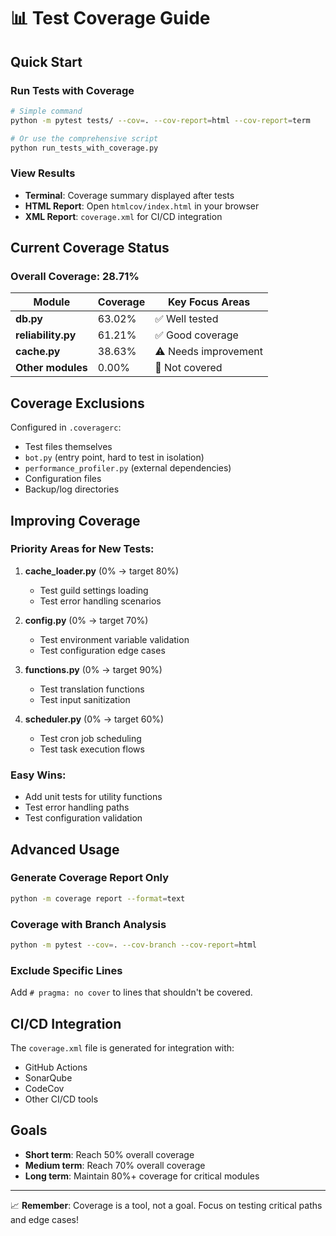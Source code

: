 # 📊 Test Coverage Guide

## Quick Start

### Run Tests with Coverage
```bash
# Simple command
python -m pytest tests/ --cov=. --cov-report=html --cov-report=term

# Or use the comprehensive script
python run_tests_with_coverage.py
```

### View Results
- **Terminal**: Coverage summary displayed after tests
- **HTML Report**: Open `htmlcov/index.html` in your browser
- **XML Report**: `coverage.xml` for CI/CD integration

## Current Coverage Status

### Overall Coverage: **28.71%**

| Module | Coverage | Key Focus Areas |
|--------|----------|----------------|
| **db.py** | 63.02% | ✅ Well tested |
| **reliability.py** | 61.21% | ✅ Good coverage |
| **cache.py** | 38.63% | ⚠️ Needs improvement |
| **Other modules** | 0.00% | 🔴 Not covered |

## Coverage Exclusions

Configured in `.coveragerc`:
- Test files themselves
- `bot.py` (entry point, hard to test in isolation)
- `performance_profiler.py` (external dependencies)
- Configuration files
- Backup/log directories

## Improving Coverage

### Priority Areas for New Tests:

1. **cache_loader.py** (0% → target 80%)
   - Test guild settings loading
   - Test error handling scenarios

2. **config.py** (0% → target 70%)
   - Test environment variable validation
   - Test configuration edge cases

3. **functions.py** (0% → target 90%)
   - Test translation functions
   - Test input sanitization

4. **scheduler.py** (0% → target 60%)
   - Test cron job scheduling
   - Test task execution flows

### Easy Wins:
- Add unit tests for utility functions
- Test error handling paths
- Test configuration validation

## Advanced Usage

### Generate Coverage Report Only
```bash
python -m coverage report --format=text
```

### Coverage with Branch Analysis
```bash
python -m pytest --cov=. --cov-branch --cov-report=html
```

### Exclude Specific Lines
Add `# pragma: no cover` to lines that shouldn't be covered.

## CI/CD Integration

The `coverage.xml` file is generated for integration with:
- GitHub Actions
- SonarQube  
- CodeCov
- Other CI/CD tools

## Goals

- **Short term**: Reach 50% overall coverage
- **Medium term**: Reach 70% overall coverage  
- **Long term**: Maintain 80%+ coverage for critical modules

---

📈 **Remember**: Coverage is a tool, not a goal. Focus on testing critical paths and edge cases!